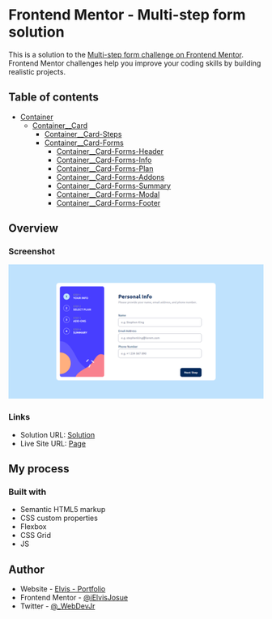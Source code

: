 # Frontend Mentor - Multi-step form solution

This is a solution to the [Multi-step form challenge on Frontend Mentor](https://www.frontendmentor.io/challenges/multistep-form-YVAnSdqQBJ). Frontend Mentor challenges help you improve your coding skills by building realistic projects.

## Table of contents

- [Container](#Container)
  - [Container\_\_Card](#Container__Card)
    - [Container\_\_Card-Steps](#Container__Card-Steps)
    - [Container\_\_Card-Forms](#Container__Card-Forms)
      - [Container\_\_Card-Forms-Header](#Container__Card-Forms-Header)
      - [Container\_\_Card-Forms-Info](#Container__Card-Forms-Info)
      - [Container\_\_Card-Forms-Plan](#Container__Card-Forms-Plan)
      - [Container\_\_Card-Forms-Addons](#Container__Card-Forms-Addons)
      - [Container\_\_Card-Forms-Summary](#Container__Card-Forms-Summary)
      - [Container\_\_Card-Forms-Modal](#Container__Card-Forms-Modal)
      - [Container\_\_Card-Forms-Footer](#Container__Card-Forms-Footer)

## Overview

### Screenshot

![](./images/solution.png)

### Links

- Solution URL: [Solution](https://github.com/iElvisJosue/FrontEnd-Mentor-Challenges/tree/main/multi-step-form-main)
- Live Site URL: [Page](https://ielvisjosue.github.io/FrontEnd-Mentor-Challenges/multi-step-form-main/)

## My process

### Built with

- Semantic HTML5 markup
- CSS custom properties
- Flexbox
- CSS Grid
- JS

## Author

- Website - [Elvis - Portfolio](https://ielvisjosue.github.io/Portafolio/)
- Frontend Mentor - [@iElvisJosue](https://www.frontendmentor.io/profile/iElvisJosue)
- Twitter - [@\_WebDevJr](https://twitter.com/_WebDevJr)
